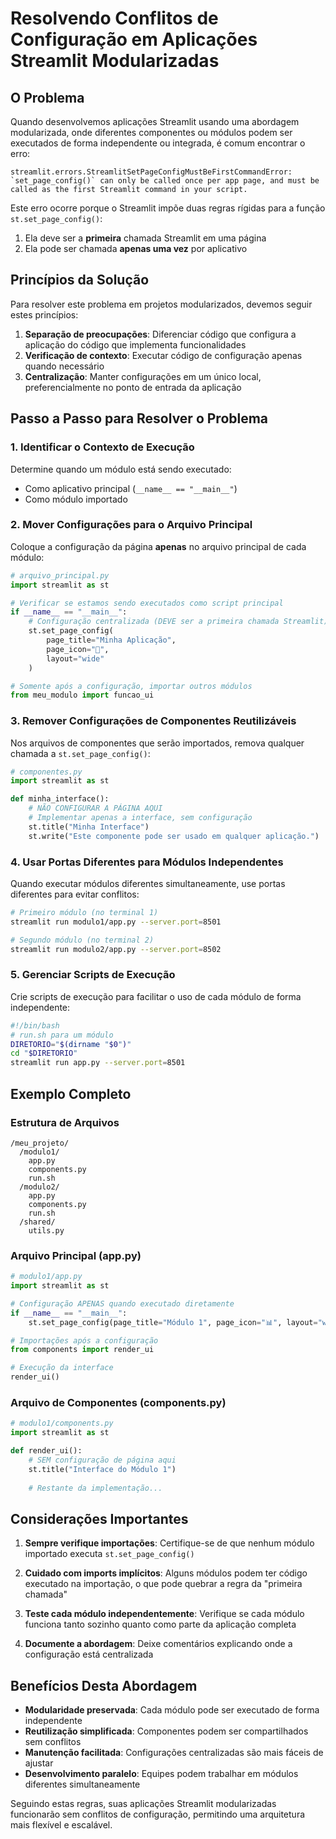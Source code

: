 # Resolvendo Conflitos de Configuração em Aplicações Streamlit Modularizadas

## O Problema

Quando desenvolvemos aplicações Streamlit usando uma abordagem modularizada, onde diferentes componentes ou módulos podem ser executados de forma independente ou integrada, é comum encontrar o erro:

```
streamlit.errors.StreamlitSetPageConfigMustBeFirstCommandError: `set_page_config()` can only be called once per app page, and must be called as the first Streamlit command in your script.
```

Este erro ocorre porque o Streamlit impõe duas regras rígidas para a função `st.set_page_config()`:

1. Ela deve ser a **primeira** chamada Streamlit em uma página
2. Ela pode ser chamada **apenas uma vez** por aplicativo

## Princípios da Solução

Para resolver este problema em projetos modularizados, devemos seguir estes princípios:

1. **Separação de preocupações**: Diferenciar código que configura a aplicação do código que implementa funcionalidades
2. **Verificação de contexto**: Executar código de configuração apenas quando necessário
3. **Centralização**: Manter configurações em um único local, preferencialmente no ponto de entrada da aplicação

## Passo a Passo para Resolver o Problema

### 1. Identificar o Contexto de Execução

Determine quando um módulo está sendo executado:
- Como aplicativo principal (`__name__ == "__main__"`)
- Como módulo importado

### 2. Mover Configurações para o Arquivo Principal

Coloque a configuração da página **apenas** no arquivo principal de cada módulo:

```python
# arquivo_principal.py
import streamlit as st

# Verificar se estamos sendo executados como script principal
if __name__ == "__main__":
    # Configuração centralizada (DEVE ser a primeira chamada Streamlit)
    st.set_page_config(
        page_title="Minha Aplicação",
        page_icon="🚀",
        layout="wide"
    )

# Somente após a configuração, importar outros módulos
from meu_modulo import funcao_ui
```

### 3. Remover Configurações de Componentes Reutilizáveis

Nos arquivos de componentes que serão importados, remova qualquer chamada a `st.set_page_config()`:

```python
# componentes.py
import streamlit as st

def minha_interface():
    # NÃO CONFIGURAR A PÁGINA AQUI
    # Implementar apenas a interface, sem configuração
    st.title("Minha Interface")
    st.write("Este componente pode ser usado em qualquer aplicação.")
```

### 4. Usar Portas Diferentes para Módulos Independentes

Quando executar módulos diferentes simultaneamente, use portas diferentes para evitar conflitos:

```bash
# Primeiro módulo (no terminal 1)
streamlit run modulo1/app.py --server.port=8501

# Segundo módulo (no terminal 2)
streamlit run modulo2/app.py --server.port=8502
```

### 5. Gerenciar Scripts de Execução

Crie scripts de execução para facilitar o uso de cada módulo de forma independente:

```bash
#!/bin/bash
# run.sh para um módulo
DIRETORIO="$(dirname "$0")"
cd "$DIRETORIO"
streamlit run app.py --server.port=8501
```

## Exemplo Completo

### Estrutura de Arquivos

```
/meu_projeto/
  /modulo1/
    app.py
    components.py
    run.sh
  /modulo2/
    app.py
    components.py
    run.sh
  /shared/
    utils.py
```

### Arquivo Principal (app.py)

```python
# modulo1/app.py
import streamlit as st

# Configuração APENAS quando executado diretamente
if __name__ == "__main__":
    st.set_page_config(page_title="Módulo 1", page_icon="📊", layout="wide")

# Importações após a configuração
from components import render_ui

# Execução da interface
render_ui()
```

### Arquivo de Componentes (components.py)

```python
# modulo1/components.py
import streamlit as st

def render_ui():
    # SEM configuração de página aqui
    st.title("Interface do Módulo 1")
    
    # Restante da implementação...
```

## Considerações Importantes

1. **Sempre verifique importações**: Certifique-se de que nenhum módulo importado executa `st.set_page_config()`

2. **Cuidado com imports implícitos**: Alguns módulos podem ter código executado na importação, o que pode quebrar a regra da "primeira chamada"

3. **Teste cada módulo independentemente**: Verifique se cada módulo funciona tanto sozinho quanto como parte da aplicação completa

4. **Documente a abordagem**: Deixe comentários explicando onde a configuração está centralizada

## Benefícios Desta Abordagem

- **Modularidade preservada**: Cada módulo pode ser executado de forma independente
- **Reutilização simplificada**: Componentes podem ser compartilhados sem conflitos
- **Manutenção facilitada**: Configurações centralizadas são mais fáceis de ajustar
- **Desenvolvimento paralelo**: Equipes podem trabalhar em módulos diferentes simultaneamente

Seguindo estas regras, suas aplicações Streamlit modularizadas funcionarão sem conflitos de configuração, permitindo uma arquitetura mais flexível e escalável. 
